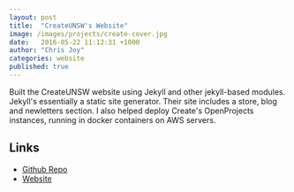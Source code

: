 ```yaml
---
layout: post
title:  "CreateUNSW's Website"
image: /images/projects/create-cover.jpg
date:   2016-05-22 11:12:31 +1000
author: "Chris Joy"
categories: website
published: true
---
```


Built the CreateUNSW website using Jekyll and other jekyll-based modules. Jekyll's essentially a static site generator. Their site includes a store, blog and newletters section. I also helped deploy Create's OpenProjects instances, running in docker containers on AWS servers.

## Links
- [Github Repo](https://github.com/CreateUNSW/createunsw.github.io)
- [Website](http://www.createunsw.com.au)